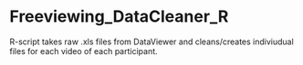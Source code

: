 # Freeviewing_DataCleaner_R
R-script takes raw .xls files from DataViewer and cleans/creates indiviudual files for each video of each participant.
